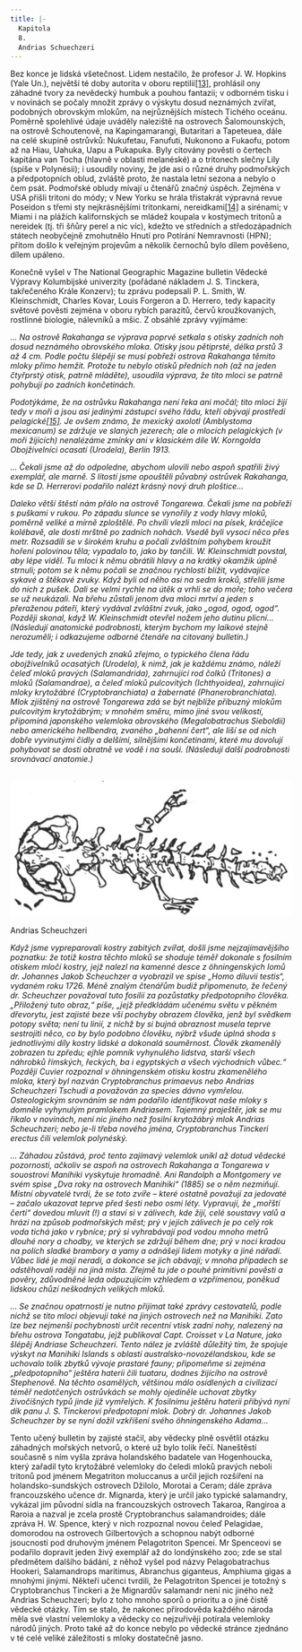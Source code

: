 ```yaml
---
title: |-
  Kapitola
  8.
  Andrias Schuechzeri
---
```


Bez konce je lidská všetečnost. Lidem nestačilo, že profesor J. W. Hopkins (Yale Un.), největší té doby autorita v oboru reptilií[\[13\]](./resources/undefined), prohlásil ony záhadné tvory za nevědecký humbuk a pouhou fantazii; v odborném tisku i v novinách se počaly množit zprávy o výskytu dosud neznámých zvířat, podobných obrovským mlokům, na nejrůznějších místech Tichého oceánu. Poměrně spolehlivé údaje uváděly naleziště na ostrovech Šalomounských, na ostrově Schoutenově, na Kapingamarangi, Butaritari a Tapeteuea, dále na celé skupině ostrůvků: Nukufetau, Fanufuti, Nukonono a Fukaofu, potom až na Hiau, Uahuka, Uapu a Pukapuka. Byly citovány pověsti o čertech kapitána van Tocha (hlavně v oblasti melanéské) a o tritonech slečny Lily (spíše v Polynésii); i usoudily noviny, že jde asi o různé druhy podmořských a předpotopních oblud, zvláště proto, že nastala letní sezona a nebylo o čem psát. Podmořské obludy mívají u čtenářů značný úspěch. Zejména v USA přišli tritoni do módy; v New Yorku se hrála třistakrát výpravná revue Poseidon s třemi sty nejkrásnějšími tritonkami, nereidkami[\[14\]](./resources/undefined) a sirénami; v Miami i na plážích kalifornských se mládež koupala v kostýmech tritonů a nereidek (tj. tři šňůry perel a nic víc), kdežto ve středních a středozápadních státech neobyčejně zmohutnělo Hnutí pro Potírání Nemravnosti (HPN); přitom došlo k veřejným projevům a několik černochů bylo dílem pověšeno, dílem upáleno.

Konečně vyšel v The National Geographic Magazine bulletin Vědecké Výpravy Kolumbijské univerzity (pořádané nákladem J. S. Tinckera, takřečeného Krále Konzerv); tu zprávu podepsali P. L. Smith, W. Kleinschmidt, Charles Kovar, Louis Forgeron a D. Herrero, tedy kapacity světové pověsti zejména v oboru rybích parazitů, červů kroužkovaných, rostlinné biologie, nálevníků a mšic. Z obsáhlé zprávy vyjímáme:

_… Na ostrově Rakahanga se výprava poprvé setkala s otisky zadních noh dosud neznámého obrovského mloka. Otisky jsou pětiprsté, délka prstů 3 až 4 cm. Podle počtu šlépějí se musí pobřeží ostrova Rakahanga těmito mloky přímo hemžit. Protože tu nebylo otisků předních noh (až na jeden čtyřprstý otisk, patrně mláděte), usoudila výprava, že tito mloci se patrně pohybují po zadních končetinách._

_Podotýkáme, že na ostrůvku Rakahanga není řeka ani močál; tito mloci žijí tedy v moři a jsou asi jedinými zástupci svého řádu, kteří obývají prostředí pelagické[\[15\]](./resources/undefined). Je ovšem známo, že mexický axolotl (Amblystoma mexicanum) se zdržuje ve slaných jezerech; ale o mlocích pelagických (v moři žijících) nenalézáme zmínky ani v klasickém díle W. Korngolda Obojživelníci ocasatí (Urodela), Berlín 1913._

_… Čekali jsme až do odpoledne, abychom ulovili nebo aspoň spatřili živý exemplář, ale marně. S lítostí jsme opouštěli půvabný ostrůvek Rakahanga, kde se D. Herrerovi podařilo nalézt krásný nový druh ploštice…_

_Daleko větší štěstí nám přálo na ostrově Tongarewa. Čekali jsme na pobřeží s puškami v rukou. Po západu slunce se vynořily z vody hlavy mloků, poměrně veliké a mírně zploštělé. Po chvíli vlezli mloci na písek, kráčejíce kolébavě, ale dosti mrštně po zadních nohách. Vsedě byli vysocí něco přes metr. Rozsadili se v širokém kruhu a počali zvláštním pohybem kroužit hoření polovinou těla; vypadalo to, jako by tančili. W. Kleinschmidt povstal, aby lépe viděl. Tu mloci k němu obrátili hlavy a na krátký okamžik úplně strnuli; potom se k němu počali se značnou rychlostí blížit, vydávajíce sykavé a štěkavé zvuky. Když byli od něho asi na sedm kroků, střelili jsme do nich z pušek. Dali se velmi rychle na útěk a vrhli se do moře; toho večera se už neukázali. Na břehu zůstali jenom dva mloci mrtví a jeden s přeraženou páteří, který vydával zvláštní zvuk, jako „ogod, ogod, ogod“. Později skonal, když W. Kleinschmidt otevřel nožem jeho dutinu plicní… (Následují anatomické podrobnosti, kterým bychom my laikové stejně nerozuměli; i odkazujeme odborné čtenáře na citovaný bulletin.)_

_Jde tedy, jak z uvedených znaků zřejmo, o typického člena řádu obojživelníků ocasatých (Urodela), k nimž, jak je každému známo, náleží čeleď mloků pravých (Salamandrida), zahrnující rod čolků (Tritones) a mloků (Salamandrae), a čeleď mloků pulcovitých (Ichthyoidea), zahrnující mloky krytožábré (Cryptobranchiata) a žabernaté (Phanerobranchiata). Mlok zjištěný na ostrově Tongarewa zdá se být nejblíže příbuzný mlokům pulcovitým krytožábrým; v mnohém směru, mimo jiné svou velikostí, připomíná japonského velemloka obrovského (Megalobatrachus Sieboldii) nebo amerického hellbendra, zvaného „bahenní čert“, ale liší se od nich dobře vyvinutými čidly a delšími, silnějšími končetinami, které mu dovolují pohybovat se dosti obratně ve vodě i na souši. (Následují další podrobnosti srovnávací anatomie.)_

 ![1](./resources/1.jpg)

Andrias Scheuchzeri

_Když jsme vypreparovali kostry zabitých zvířat, došli jsme nejzajímavějšího poznatku: že totiž kostra těchto mloků se shoduje téměř dokonale s fosilním otiskem mločí kostry, jejž nalezl na kamenné desce z öhningenských lomů dr. Johannes Jakob Scheuchzer a vyobrazil ve spise „Homo diluvii testis“, vydaném roku 1726. Méně znalým čtenářům budiž připomenuto, že řečený dr. Scheuchzer považoval tuto fosilii za pozůstatky předpotopního člověka. „Přiložený tuto obraz,“ píše, „jejž předkládám učenému světu v pěkném dřevorytu, jest zajisté beze vší pochyby obrazem člověka, jenž byl svědkem potopy světa; není tu linií, z nichž by si bujná obraznost musela teprve sestrojiti něco, co by bylo podobno člověku, nýbrž všude úplná shoda s jednotlivými díly kostry lidské a dokonalá souměrnost. Člověk zkamenělý zobrazen tu zpředu; ejhle pomník vyhynulého lidstva, starší všech náhrobků římských, řeckých, ba i egyptských a všech východních vůbec.“ Později Cuvier rozpoznal v öhningenském otisku kostru zkamenělého mloka, který byl nazván Cryptobranchus primaevus nebo Andrias Scheuchzeri Tschudi a považován za species dávno vymřelou. Osteologickým srovnáním se nám podařilo identifikovat naše mloky s domněle vyhynulým pramlokem Andriasem. Tajemný praještěr, jak se mu říkalo v novinách, není nic jiného než fosilní krytožábrý mlok Andrias Scheuchzeri; nebo je-li třeba nového jména, Cryptobranchus Tinckeri erectus čili velemlok polynéský._

_… Záhadou zůstává, proč tento zajímavý velemlok unikl až dotud vědecké pozornosti, ačkoliv se aspoň na ostrovech Rakahanga a Tongarewa v souostroví Manihiki vyskytuje hromadně. Ani Randolph a Montgomery ve svém spise „Dva roky na ostrovech Manihiki“ (1885) se o něm nezmiňují. Místní obyvatelé tvrdí, že se toto zvíře – které ostatně považují za jedovaté – začalo ukazovat teprve před šesti nebo osmi léty. Vypravují, že „mořští čerti“ dovedou mluvit (!) a staví si v zálivech, kde žijí, celé soustavy valů a hrází na způsob podmořských měst; prý v jejich zálivech je po celý rok voda tichá jako v rybníce; prý si vyhrabávají pod vodou mnoho metrů dlouhé nory a chodby, ve kterých se zdržují během dne; prý v noci kradou na polích sladké brambory a yamy a odnášejí lidem motyky a jiné nářadí. Vůbec lidé je mají neradi, a dokonce se jich obávají; v mnoha případech se odstěhovali raději na jiná místa. Zřejmě tu jde o pouhé primitivní pověsti a pověry, zdůvodněné leda odpuzujícím vzhledem a vzpřímenou, poněkud lidskou chůzí neškodných velikých mloků._

_… Se značnou opatrností je nutno přijímat také zprávy cestovatelů, podle nichž se tito mloci objevují také na jiných ostrovech než na Manihiki. Zato lze bez nejmenší pochybnosti určit recentní vtisk zadní nohy, nalezený na břehu ostrova Tongatabu, jejž publikoval Capt. Croisset v La Nature, jako šlépěj Andriase Scheuchzeri. Tento nález je zvláště důležitý tím, že spojuje výskyt na Manihiki Islands s oblastí australsko-novozélandskou, kde se uchovalo tolik zbytků vývoje prastaré fauny; připomeňme si zejména „předpotopního“ ještěra haterii čili tuataru, dodnes žijícího na ostrově Stephenově. Na těchto osamělých, většinou málo osídlených a civilizací téměř nedotčených ostrůvkách se mohly ojediněle uchovat zbytky živočišných typů jinde již vymřelých. K fosilnímu ještěru haterii přibývá nyní dík panu J. S. Tinckerovi předpotopní mlok. Dobrý dr. Johannes Jakob Scheuchzer by se nyní dožil vzkříšení svého öhningenského Adama…_

Tento učený bulletin by zajisté stačil, aby vědecky plně osvětlil otázku záhadných mořských netvorů, o které už bylo tolik řečí. Naneštěstí současně s ním vyšla zpráva holandského badatele van Hogenhoucka, který zařadil tyto krytožábré velemloky do čeledi mloků pravých neboli tritonů pod jménem Megatriton moluccanus a určil jejich rozšíření na holandsko-sundských ostrovech Džilolo, Morotai a Ceram; dále zpráva francouzského učence dr. Mignarda, který je určil jako typické salamandry, vykázal jim původní sídla na francouzských ostrovech Takaroa, Rangiroa a Raroia a nazval je zcela prostě Cryptobranchus salamandroides; dále zpráva H. W. Spence, který v nich rozpoznal novou čeleď Pelagidae, domorodou na ostrovech Gilbertových a schopnou nabýt odborné jsoucnosti pod druhovým jménem Pelagotriton Spencei. Mr Spenceovi se podařilo dopravit jeden živý exemplář až do londýnského zoo; zde se stal předmětem dalšího bádání, z něhož vyšel pod názvy Pelagobatrachus Hookeri, Salamandrops maritimus, Abranchus giganteus, Amphiuma gigas a mnohými jinými. Někteří učenci tvrdili, že Pelagotriton Spencei je totožný s Cryptobranchus Tinckeri a že Mignardův salamandr není nic jiného než Andrias Scheuchzeri; bylo z toho mnoho sporů o prioritu a o jiné čistě vědecké otázky. Tím se stalo, že nakonec přírodověda každého národa měla své vlastní velemloky a vědecky co nejzuřivěji potírala velemloky národů jiných. Proto také až do konce nebylo po vědecké stránce zjednáno v té celé veliké záležitosti s mloky dostatečně jasno.
